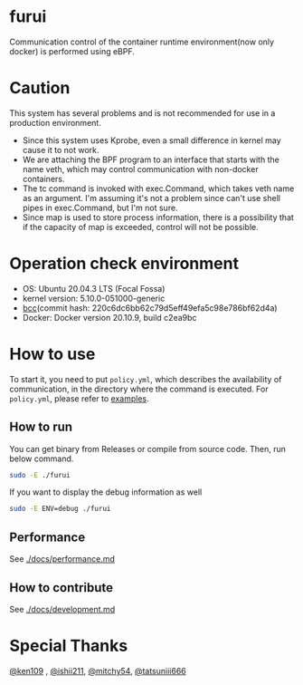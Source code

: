 # furui

Communication control of the container runtime environment(now only docker) is performed using eBPF.

# Caution

This system has several problems and is not recommended for use in a production environment.

- Since this system uses Kprobe, even a small difference in kernel may cause it to not work.
- We are attaching the BPF program to an interface that starts with the name veth, which may control communication with non-docker containers.
- The tc command is invoked with exec.Command, which takes veth name as an argument. I'm assuming it's not a problem since can't use shell pipes in exec.Command, but I'm not sure.
- Since map is used to store process information, there is a possibility that if the capacity of map is exceeded, control will not be possible.

# Operation check environment

- OS: Ubuntu 20.04.3 LTS (Focal Fossa)
- kernel version: 5.10.0-051000-generic
- [bcc](https://github.com/iovisor/bcc)(commit hash: 220c6dc6bb62c79d5eff49efa5c98e786bf62d4a)
- Docker: Docker version 20.10.9, build c2ea9bc

# How to use

To start it, you need to put `policy.yml`, which describes the availability of communication, in the directory where the command is executed.
For `policy.yml`, please refer to [examples](./examples).

## How to run

You can get binary from Releases or compile from source code.
Then, run below command.

```bash
sudo -E ./furui
```

If you want to display the debug information as well

```bash
sudo -E ENV=debug ./furui
```


## Performance

See [./docs/performance.md](./docs/performance.md)

## How to contribute

See [./docs/development.md](./docs/development.md)

# Special Thanks

[@ken109](https://github.com/ken109) , [@ishii211](https://github.com/ishii211), [@mitchy54](https://github.com/mitchy54), [@tatsuniii666](https://github.com/tatsuniii666)
